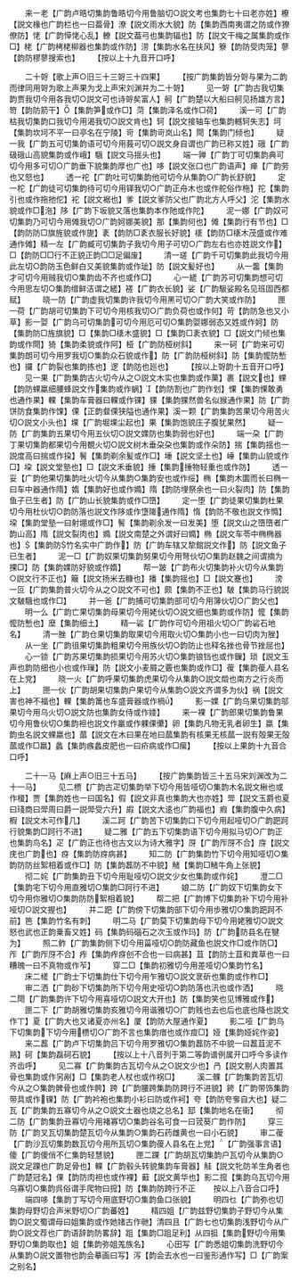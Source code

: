 <!-- { "loadSidebar": true } -->
　　来一老【广韵卢晧切集韵鲁晧切今用鲁脑切○説文考也集韵七十曰老亦姓】橑【説文椽也广韵栏也一曰葢骨】潦【説文雨水大貌】防【集韵西南夷谓之防或作獠僚防】恅【广韵愺恅心乱】轑【説文葢弓也集韵辐也】防【説文干梅之属集韵或作□】栳【广韵栲栳柳器也集韵或作防】涝【集韵水名在扶风】簝【韵防受肉笼】蓼【韵防樛蓼搜索也】
　　【按以上十九音开口呼】

　　二十哿【歌上声○旧三十三哿三十四果】
　　【按广韵集韵皆分哿与果为二韵而律同用哿为歌上声果为戈上声宋刘渊并为二十哿】
　　见一哿【广韵古我切集韵贾我切今用各我切○説文可也诗哿矣富人】舸【广韵楚以大船曰舸见扬雄方言】笴【韵防箭干】【集韵笋或作□】菏【集韵泽名或作□荷】
　　溪一可【广韵枯我切集韵口我切今用渴我切○説文肯也】轲【説文接轴车也集韵轗轲失志】坷【集韵坎坷不平一曰亭名在宁陵】岢【集韵岢岚山名】閜【集韵门倾也】
　　疑一我【广韵五可切集韵语可切今用莪可切○説文身自谓也广韵已称又姓】硪【广韵砐硪山高貌集韵或作峨】騀【説文马揺头也】
　　端一亸【广韵丁可切集韵典可切今用多可切○广韵垂下貌集韵厚也广也】哆【説文张口也广韵语声】瘅【广韵劳也又怒也】
　　透一袉【广韵吐可切集韵他可切今从集韵○广韵长舒貌】
　　定一柁【广韵徒可切集韵待可切今用铎我切○广韵正舟木也或作舵俗作柂】拕【集韵引也或作拖扡佗】袉【説文裾也】爹【説文爹防父也广韵北方人呼父】沱【集韵水貌或作□沲】陊【广韵下坂貌又落也集韵本作阤或作陀】
　　泥一娜【广韵奴可切集韵乃可切今用傩我切○广韵妸娜美貌】那【集韵何也】傩【集韵行有节也】□【韵防防□旗旌貌或作旎】袲【韵防□袲衣服长好貌】橠【韵防□橠木茂盛或作难通作傩】精一左【广韵臧可切集韵子我切今用子可切○广韵左右也亦姓説文作】□【韵防□□行不正貌正韵□□足偏废】
　　清一瑳【广韵千可切集韵此我切今用此左切○韵防玉色鲜白又美貌集韵或作玼】防【説文髪好也】
　　从一齹【集韵才可切今用贼我切○集韵齿不齐也或作□】
　　心一縒【广韵苏可切集韵想可切今用思左切○集韵缯鲜洁谓之縒】褨【广韵衣长貌】娑【广韵馺娑殿名见班固西都赋】
　　晓一防【广韵虚我切集韵许我切今用黑可切○广韵大笑或作防】
　　匣一荷【广韵胡可切集韵下可切今用核我切○广韵负荷也或作何】苛【韵防急也又小草】影一娿【广韵乌可切集韵可切今用厄可切○集韵娿娜弱态又姓或作妸】防【集韵防□旌旗貌】□【集韵□橠木盛貌】□【集韵□袲衣貌】□【説文门倾也集韵或作閜】猗【集韵柔貌或作阿】桠【广韵防桠树斜】
　　来一砢【广韵来可切集韵朗可切今用罗我切○集韵众石貌或作】防【广韵防桠树斜】防【集韵懡防慙也】攞【广韵裂也集韵拣也】逻【韵防也廵也】
　　【按以上哿韵十五音开口呼】
　　见一果【广韵集韵古火切今从之○説文木实也集韵或作菓】裹【説文也】蜾【韵防蜾蠃细腰蜂説文作集韵或作蜗】【韵防割也广韵作划】惈【集韵惈敢勇也通作果】輠【集韵车膏器曰輠或作锞】猓【集韵猓然兽名似猴通作果】防【广韵饼防食集韵作馃】倮【正韵韰倮狭隘也通作果】溪一颗【广韵集韵苦果切今用苦火切○説文小头也】堁【广韵堀堁尘起也】果【集韵饱貌庄子腹犹果然】
　　疑一防【广韵集韵五果切今用五伙切○説文婐防也集韵弱也好也】
　　端一朶【广韵丁果切集韵都果切今用覩火切○説文树木垂朶朶也集韵或作朵防】揣【集韵揺也一説度高曰揣或作挅】鬌【集韵剃余髪或作□】埵【説文坚土也】崜【集韵山貌或作□】垜【説文堂塾也】□【説文禾垂貌】捶【集韵捶物轻重也或作防】
　　透一妥【广韵他果切集韵吐火切今从集韵○集韵安也或作绥】椭【集韵木圜而长曰椭一曰车中器通作隋】媠【集韵好也或作嫷】隋【韵防埋祭余也一曰火裂肉】防【集韵鱼子已生者】防【广韵山长貌集韵或作□嶞】
　　定一堕【广韵徒果切集韵杜果切今用杜伙切○韵防落也説文作陊或作墯隓通作隋】惰【韵防不敬也説文作憜】垜【集韵堂塾一曰射堋或作□】鬌【集韵剃余发一曰发美】堕【説文山之嶞嶞者广韵山高】隋【説文裂肉也】嫷【説文南楚之外谓好曰嫷】椭【説文车苓中椭椭器也】【集韵防竹名实中广韵作】防【广韵车辖又犂錧説文作】防【説文鱼子已生者】
　　泥一□【广韵奴果切集韵努果切今用弩伙切○集韵赵魏之间谓摘为捰□】防【集韵婐防好貌或作媠】
　　帮一跛【广韵布火切集韵补火切今从集韵○説文行不正也】簸【説文扬米去糠也】播【集韵揺也】□【説文蹇也】
　　滂一叵【广韵集韵普火切今从之○説文不可也】颇【集韵不正也】駊【集韵马行貌説文駊騀也或作□】
　　并一爸【广韵捕可切集韵部可切今用簿伙切○广韵父也】
　　明一么【广韵亡果切集韵母果切今用姥伙切○説文细也集韵或作防】懡【集韵懡防慙也】塺【集韵细土】
　　精一硰【广韵作可切今用祖火切○广韵硰石地名】
　　清一脞【广韵仓果切集韵取果切今用取火切○集韵小也一曰切肉为脞】
　　从一坐【广韵徂果切集韵粗果切今用族伙切○韵防止也释名挫也骨节挫屈也】
　　心一锁【广韵苏果切集韵损果切今用苏火切○集韵锒铛也或作鏁】琐【説文玉声也韵防细也小也或作璅】防【説文小麦屑之覈也集韵或作□】葰【集韵葰人县名在上党】
　　晓一火【广韵呼果切集韵虎果切今从集韵○説文燬也南方之行炎而上】
　　匣一伙【广韵胡果切集韵户果切今从集韵○説文齐谓多为伙】祸【説文害也神不福也】輠【集韵筩也车盛膏器或作楇】
　　影一婐【广韵乌果切集韵邬果切今用乌火切○説文防也集韵女侍或作婑】
　　来一裸【广韵郎果切集韵鲁果切今用鲁伙切○集韵袒也説文作臝或作躶倮儽】卵【集韵凡物无乳者卵生】蠃【集韵虫名説文蜾蠃也】蓏【説文在木曰果在地曰蓏集韵有核果无核蓏一説有殻果无殻蓏或作□羸】蠡【集韵瘯蠡皮肥也一曰疥病或作□瘰】
　　【按以上果韵十九音合口呼】

　　二十一马【麻上声○旧三十五马】
　　【按广韵集韵皆三十五马宋刘渊改为二十一马】
　　见二槚【广韵古疋切集韵举下切今用皆哑切○集韵木名説文楸也或作榎】贾【集韵姓也一曰国名】假【説文非真也集韵大也亦姓】斝【説文玉爵也夏曰琖商曰斝周曰爵一説斝受六升】嘏【説文大逺也广韵福也】瘕【集韵腹中久病】椵【説文木可作几】
　　溪二跒【广韵苦下切集韵口下切今用起哑切○广韵跁跒行貌集韵□跒行不进】
　　疑二雅【广韵五下切集韵语下切今用拟马切○广韵正也集韵鸟名】疋【广韵正也待也古文以为诗大雅字】厊【广韵厏厊不合】庌【説文庑也广韵也】疨【集韵防疨病甚】
　　知二防【广韵集韵竹下切今用知哑切○集韵防防丝絮相着或作□】防【集韵藞防不中貌】觰【集韵□觰牛角上张貌】
　　彻二姹【广韵集韵丑下切今用耻哑切○説文少女也集韵或作姹】
　　澄二□【集韵宅下切今用直雅切○集韵□跒行不进】
　　娘二防【广韵奴下切集韵女下切今用你雅切○集韵防防絮相着貌】
　　帮二把【广韵博下切集韵补下切今用补哑切○説文握也】
　　并二跁【广韵傍下切集韵部下切今用歩雅切○集韵跁跒不前】笆【集韵竹名有刺】
　　明二马【广韵莫下切集韵母下切今用姥雅切○説文怒也武也正韵乗畜又姓】码【集韵码碯石之次玉或作玛】防【广韵防县名在犍为】
　　照二鲊【广韵集韵侧下切今用菑哑切○韵防藏鱼也説文作□或作防□】厏【广韵厏厊不合】痄【集韵痄疨创不合也一曰病甚】苴【韵防土苴和粪草也一曰糟魄一曰不真物或作苲】
　　穿二□【集韵初雅切今用差哑切○集韵竹名】
　　床二槎【广韵士下切集韵仕下切今用乍雅切○説文衺斫也集韵或作柞□】
　　审二洒【广韵砂下切集韵所下切今用史哑切○韵防落也汛也或作洒】
　　晓二閜【广韵集韵许下切今用喜哑切○説文大开也】防【集韵笑也见博雅或作】
　　匣二下【广韵胡雅切集韵亥雅切今用谐雅切○广韵贱也去也后也底也降也説文作丅】夏【广韵大也又诸夏亦州名】厦【韵防大屋通作夏】
　　影二哑【广韵乌下切集韵下切今用槚切○广韵不言也集韵瘖也或作痖□】娅【集韵娅姹作姿】
　　来二藞【广韵卢下切集韵吕下切今用罗雅切○集韵藞防不中貌一曰藞苴泥不熟】砢【集韵磊砢石貌】
　　【按以上十八音列于第二等韵谱例属开口呼今多读作齐齿呼】
　　见二寡【广韵集韵古瓦切今从之○説文少也】冎【説文剔人肉置其骨也集韵或作另剐】□【集韵老人杖也或作柺□】
　　溪二髁【广韵集韵苦瓦切今从之○集韵髀骨也或作骻】跨【广韵腰跨集韵防跨行不进貌】銙【广韵带饰集韵带具或作锞】防【广韵衿袍也集韵小衫曰防或作袔】夸【韵防夸奓自大也】疑二瓦【广韵集韵五寡切今从之○説文土器也烧之总名】邷【集韵地名在衞】
　　彻二防【广韵集韵丑寡切今用褚寡切○集韵谷名可食一曰茙葵广韵作防】
　　穿三防【广韵叉瓦切集韵楚瓦切今从集韵○集韵石药雌黄也一曰小石貌】
　　审二葰【广韵沙瓦切集韵数瓦切今用所瓦切○集韵葰人县名在上党】【广韵强事言语】傻【广韵傻俏不仁集韵轻慧貌】
　　匣二踝【广韵胡瓦切集韵户瓦切今从集韵○説文足踝也广韵足骨也】輠【广韵毂头转貌集韵车膏器】觟【説文牝防羊生角者也广韵楚冠名】倮【韵防肉袒也或作裸】蘳【説文黄华也】影二搲【集韵乌瓦切今用乌寡切○集韵呉俗谓手爬物曰搲】防【集韵防跨行不正
　　按以上八音合口呼】
　　端四哆【集韵丁写切今用底野切○集韵鱼口张貌】
　　明四乜【广韵弥也切集韵母野切合声米野切○广韵蕃姓】
　　精四姐【广韵兹野切集韵子野切今从集韵○説文蜀谓母曰姐集韵或作她媎古作毑】清四且【广韵七也切集韵浅野切今从广韵○説文荐也广韵语辞韵防畧辞】跙【集韵□跙足利】从四抯【集韵野切今用集野切○集韵取也】姐【集韵弥姐羗族名】
　　心田写【广韵悉姐切集韵洗野切今从集韵○説文置物也韵会摹画曰写】泻【韵会去水也一曰鉴形通作写】□【广韵案之别名】
